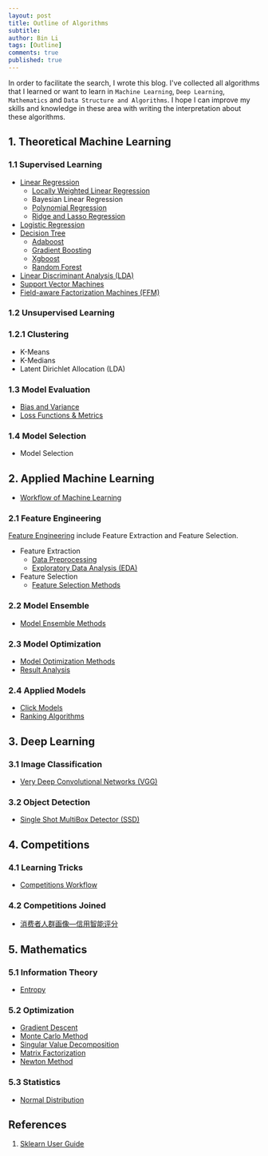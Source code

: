 ```yaml
---
layout: post
title: Outline of Algorithms
subtitle:
author: Bin Li
tags: [Outline]
comments: true
published: true
---
```


In order to facilitate the search, I wrote this blog. I've collected all algorithms that I learned or want to learn in `Machine Learning`, `Deep Learning`, `Mathematics` and `Data Structure and Algorithms`. I hope I can improve my skills and knowledge in these area with writing the interpretation about these algorithms. 

## 1. Theoretical Machine Learning
### 1.1 Supervised Learning
* [Linear Regression](https://binlidaily.github.io/2018-06-03-linear-regression/)
    * [Locally Weighted Linear Regression](https://binlidaily.github.io/2019-01-16-lwlr-locally-weighted-linear-regression/)
    * Bayesian Linear Regression
    * [Polynomial Regression](https://binlidaily.github.io/2019-01-16-polynomial-regression/)
    * [Ridge and Lasso Regression](https://binlidaily.github.io/2019-01-16-ridge-lasso/)
* [Logistic Regression](https://binlidaily.github.io/2017-10-03-Logistics-Regression/)
* [Decision Tree](https://binlidaily.github.io/2018-09-11-decision-tree/)
    * [Adaboost](https://binlidaily.github.io/2018-10-29-adaboost/)
    * [Gradient Boosting](https://binlidaily.github.io/2018-12-05-gradient-boosting/)
    * [Xgboost](https://binlidaily.github.io/2018-10-29-xgboost/)
    * [Random Forest](https://binlidaily.github.io/2018-12-11-random-forest/)
* [Linear Discriminant Analysis (LDA)](https://binlidaily.github.io/2018-08-30-linear-discriminant-analysis/)
* [Support Vector Machines](https://binlidaily.github.io/2019-01-10-support-vector-machines/)
* [Field-aware Factorization Machines (FFM)](https://binlidaily.github.io/2018-10-29-ffm-field-aware-factorization-machines/)

### 1.2 Unsupervised Learning
### 1.2.1 Clustering
* K-Means
* K-Medians
* Latent Dirichlet Allocation (LDA)

### 1.3 Model Evaluation
* [Bias and Variance](https://binlidaily.github.io/2019-01-16-bias-variance/)
* [Loss Functions & Metrics](https://binlidaily.github.io/2018-12-07-loss-functions/)

### 1.4 Model Selection
* Model Selection


## 2. Applied Machine Learning
* [Workflow of Machine Learning](https://binlidaily.github.io/2019-02-25-workflow-of-applying-ml-algorithms-offline-to-online/) 

### 2.1 Feature Engineering
[Feature Engineering](https://binlidaily.github.io/2018-06-03-feature-engineering/) include Feature Extraction and Feature Selection.

* Feature Extraction
    * [Data Preprocessing](https://binlidaily.github.io/2018-11-13-data-preprocessing/)
    * [Exploratory Data Analysis (EDA)](https://binlidaily.github.io/2019-01-10-exploratory-data-analysis/)
* Feature Selection
    * [Feature Selection Methods](https://binlidaily.github.io/2018-06-03-feature-engineering/)

### 2.2 Model Ensemble
* [Model Ensemble Methods](https://binlidaily.github.io/2019-02-08-ensembling/)


### 2.3 Model Optimization
* [Model Optimization Methods](https://binlidaily.github.io/2019-02-25-model-optimization/)
* [Result Analysis](https://binlidaily.github.io/2019-02-11-explain-the-result-of-models/)


### 2.4 Applied Models
* [Click Models](https://binlidaily.github.io/2019-02-25-click-models/)
* [Ranking Algorithms](https://binlidaily.github.io/2019-01-23-ranking-algorithms/)

## 3. Deep Learning
### 3.1 Image Classification
* [Very Deep Convolutional Networks (VGG)](https://binlidaily.github.io/2018-08-27-vgg-very-deep-convolutional-networks/)

### 3.2 Object Detection
* [Single Shot MultiBox Detector (SSD)](https://binlidaily.github.io/2019-01-19-single-shot-multibox-detector/)

## 4. Competitions
### 4.1 Learning Tricks
* [Competitions Workflow](https://binlidaily.github.io/2019-02-11-competitions-workflow/)

### 4.2 Competitions Joined
* [消费者人群画像—信用智能评分](https://binlidaily.github.io/2019-02-11-DF2019-%E6%B6%88%E8%B4%B9%E8%80%85%E4%BA%BA%E7%BE%A4%E7%94%BB%E5%83%8F-%E4%BF%A1%E7%94%A8%E6%99%BA%E8%83%BD%E8%AF%84%E5%88%86/)


## 5. Mathematics
### 5.1 Information Theory
* [Entropy](https://binlidaily.github.io/2018-10-23-information-theory/)

### 5.2 Optimization
* [Gradient Descent](https://binlidaily.github.io/2018-04-24-gradient-descent/)
* [Monte Carlo Method](https://binlidaily.github.io/2019-01-23-Monte-Carlo-method/)
* [Singular Value Decomposition](https://binlidaily.github.io/2019-01-10-singular-value-decomposition/)
* [Matrix Factorization](https://binlidaily.github.io/2019-01-10-matrix-factorization/)
* [Newton Method](https://binlidaily.github.io/2018-12-27-newton-method/)

### 5.3 Statistics
* [Normal Distribution](https://binlidaily.github.io/2019-01-23-normal-distribution/)


## References
1. [Sklearn User Guide](https://scikit-learn.org/stable/user_guide.html)